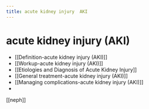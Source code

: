 ```yaml
---
title: acute kidney injury  AKI
---
```


# acute kidney injury (AKI)

- [[Definition-acute kidney injury (AKI)]]
- [[Workup-acute kidney injury (AKI)]]
- [[Etiologies and Diagnosis of Acute Kidney Injury]]
- [[General treatment-acute kidney injury (AKI)]]
- [[Managing complications-acute kidney injury (AKI)]]
- 
[[neph]]
